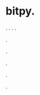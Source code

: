 # bitpy.
.
.
.
.












.






















































.
























.



























.

















































































.

















